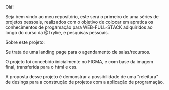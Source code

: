 Olá!

Seja bem vindo ao meu repositório, este será o primeiro de uma séries de projetos pessoais, realizados com o objetivo de colocar em apratica os conhecimentos de progamação para WEB-FULL-STACK adiquiridos ao longo do curso da @Trybe, e pesquisas pessoais.

Sobre este projeto:

Se trata de uma landing page para o agendamento de salas/recursos.

O projeto foi concebido inicialmente no FIGMA, e com base da imagem final, transferida para o html e css.

A proposta desse projeto é demonstrar a possibilidade de uma "releitura" de desings para a construção de projetos com a aplicação de programação.